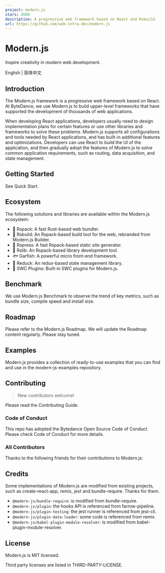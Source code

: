 ```yaml
---
project: modern.js
stars: 4589
description: A progressive web framework based on React and Rsbuild.
url: https://github.com/web-infra-dev/modern.js
---
```


Modern.js
=========

Inspire creativity in modern web development.

English | 简体中文

Introduction
------------

The Modern.js framework is a progressive web framework based on React. At ByteDance, we use Modern.js to build upper-level frameworks that have supported the development of thousands of web applications.

When developing React applications, developers usually need to design implementation plans for certain features or use other libraries and frameworks to solve these problems. Modern.js supports all configurations and tools needed by React applications, and has built-in additional features and optimizations. Developers can use React to build the UI of the application, and then gradually adopt the features of Modern.js to solve common application requirements, such as routing, data acquisition, and state management.

Getting Started
---------------

See Quick Start.

Ecosystem
---------

The following solutions and libraries are available within the Modern.js ecosystem:

-   🦀 Rspack: A fast Rust-based web bundler.
-   🐬 Rsbuild: An Rspack-based build tool for the web, rebranded from Modern.js Builder.
-   🐹 Rspress: A fast Rspack-based static site generator.
-   🦄 Rslib: An Rspack-based library development tool.
-   🐟 Garfish: A powerful micro front-end framework.
-   🦆 Reduck: An redux-based state management library.
-   🐴 SWC Plugins: Built-in SWC plugins for Modern.js.

Benchmark
---------

We use Modern.js Benchmark to observe the trend of key metrics, such as bundle size, compile speed and install size.

Roadmap
-------

Please refer to the Modern.js Roadmap. We will update the Roadmap content regularly. Please stay tuned.

Examples
--------

Modern.js provides a collection of ready-to-use examples that you can find and use in the modern-js-examples repository.

Contributing
------------

> New contributors welcome!

Please read the Contributing Guide.

### Code of Conduct

This repo has adopted the Bytedance Open Source Code of Conduct. Please check Code of Conduct for more details.

### All Contributors

Thanks to the following friends for their contributions to Modern.js:

Credits
-------

Some implementations of Modern.js are modified from existing projects, such as create-react-app, remix, jest and bundle-require. Thanks for them.

-   `@modern-js/bundle-require`: is modified from bundle-require.
-   `@modern-js/plugin`: the hooks API is referenced from farrow-pipeline.
-   `@modern-js/plugin-testing`: the jest runner is referenced from jest-cli.
-   `@modern-js/plugin-data-loader`: some code is referenced from remix.
-   `@modern-js/babel-plugin-module-resolver`: is modified from babel-plugin-module-resolver.

License
-------

Modern.js is MIT licensed.

Third party licenses are listed in THIRD-PARTY-LICENSE.
